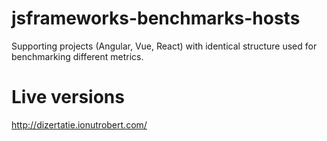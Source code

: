 # jsframeworks-benchmarks-hosts
Supporting projects (Angular, Vue, React) with identical structure used for benchmarking different metrics.

# Live versions
http://dizertatie.ionutrobert.com/
